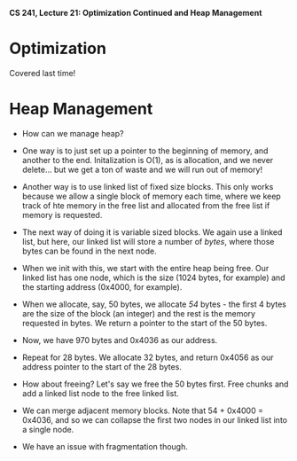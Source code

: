 **CS 241, Lecture 21: Optimization Continued and Heap Management**

Optimization
============

Covered last time!

Heap Management
===============

-   How can we manage heap?

-   One way is to just set up a pointer to the beginning of memory, and
    another to the end. Initalization is O(1), as is allocation, and we
    never delete$\dots$ but we get a ton of waste and we will run out of
    memory!

-   Another way is to use linked list of fixed size blocks. This only
    works because we allow a single block of memory each time, where we
    keep track of hte memory in the free list and allocated from the
    free list if memory is requested.

-   The next way of doing it is variable sized blocks. We again use a
    linked list, but here, our linked list will store a number of
    *bytes*, where those bytes can be found in the next node.

-   When we init with this, we start with the entire heap being free.
    Our linked list has one node, which is the size (1024 bytes, for
    example) and the starting address (0x4000, for example).

-   When we allocate, say, 50 bytes, we allocate *54* bytes - the first
    4 bytes are the size of the block (an integer) and the rest is the
    memory requested in bytes. We return a pointer to the start of the
    50 bytes.

-   Now, we have 970 bytes and 0x4036 as our address.

-   Repeat for 28 bytes. We allocate 32 bytes, and return 0x4056 as our
    address pointer to the start of the 28 bytes.

-   How about freeing? Let's say we free the 50 bytes first. Free chunks
    and add a linked list node to the free linked list.

-   We can merge adjacent memory blocks. Note that 54 + 0x4000 = 0x4036,
    and so we can collapse the first two nodes in our linked list into a
    single node.

-   We have an issue with fragmentation though.
